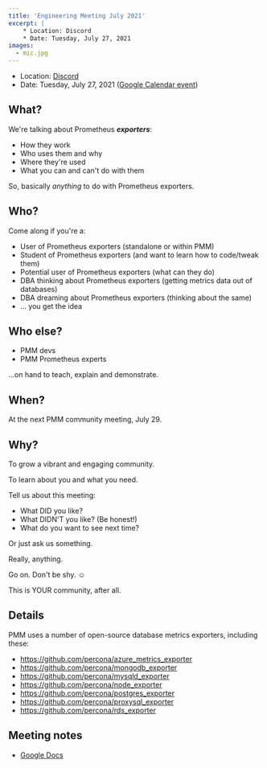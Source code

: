 ```yaml
---
title: 'Engineering Meeting July 2021'
excerpt: |
    * Location: Discord
    * Date: Tuesday, July 27, 2021
images:
  - mic.jpg
---
```


- Location: [Discord](http://per.co.na/discord)
- Date: Tuesday, July 27, 2021 ([Google Calendar event](https://calendar.google.com/event?action=TEMPLATE&tmeid=NXVpMGxhYW9vZzB1NjZpYmxxbjM1dGRoYmlfMjAyMTA3MjdUMTQwMDAwWiBjX3NsaG5uaTIxdm9wNnI2MWt0OGFpMjZsNjRnQGc&tmsrc=c_slhnni21vop6r61kt8ai26l64g%40group.calendar.google.com&scp=ALL))

## What?

We're talking about Prometheus ***exporters***:

- How they work
- Who uses them and why
- Where they're used
- What you can and can't do with them

So, basically *anything* to do with Prometheus exporters.

## Who?

Come along if you're a:

- User of Prometheus exporters (standalone or within PMM)
- Student of Prometheus exporters (and want to learn how to code/tweak them)
- Potential user of Prometheus exporters (what can they do)
- DBA thinking about Prometheus exporters (getting metrics data out of databases)
- DBA dreaming about Prometheus exporters (thinking about the same)
- ... you get the idea

## Who else?

- PMM devs
- PMM Prometheus experts

...on hand to teach, explain and demonstrate.

## When?

At the next PMM community meeting, July 29.

## Why?

To grow a vibrant and engaging community.

To learn about you and what you need.

Tell us about this meeting:

- What DID you like?
- What DIDN'T you like? (Be honest!)
- What do you want to see next time?

Or just ask us something.

Really, anything.

Go on. Don't be shy. ☺️

This is YOUR community, after all.

## Details

PMM uses a number of open-source database metrics exporters, including these:

- <https://github.com/percona/azure_metrics_exporter>
- <https://github.com/percona/mongodb_exporter>
- <https://github.com/percona/mysqld_exporter>
- <https://github.com/percona/node_exporter>
- <https://github.com/percona/postgres_exporter>
- <https://github.com/percona/proxysql_exporter>
- <https://github.com/percona/rds_exporter>

## Meeting notes

- [Google Docs](https://docs.google.com/document/d/12mLukrf_LFNRcxafYeusfp2Jry0oFtaIJDGSQDJjcMo/edit?usp=sharing)
